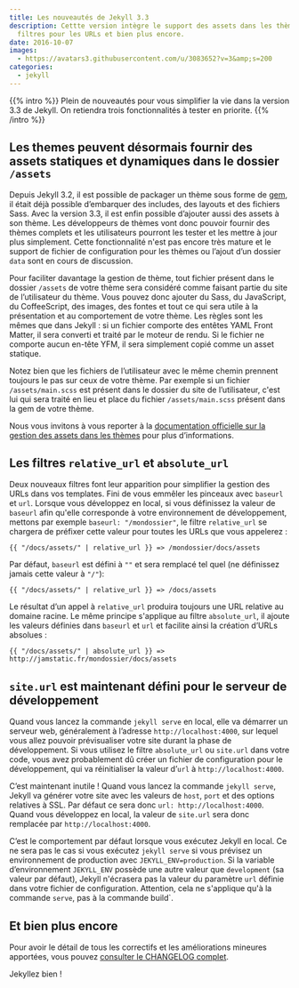 ```yaml
---
title: Les nouveautés de Jekyll 3.3
description: Cettte version intègre le support des assets dans les thèmes, de nouveaux
  filtres pour les URLs et bien plus encore.
date: 2016-10-07
images:
  - https://avatars3.githubusercontent.com/u/3083652?v=3&amp;s=200
categories:
  - jekyll
---
```


{{% intro %}}
Plein de nouveautés pour vous simplifier la vie dans la version 3.3 de Jekyll.
On retiendra trois fonctionnalités à tester en priorite.
{{% /intro %}}

## Les themes peuvent désormais fournir des assets statiques et dynamiques dans le dossier `/assets`

Depuis Jekyll 3.2, il est possible de packager un thème sous forme de
[gem](http://guides.rubygems.org/), il était déjà possible d’embarquer des includes, des layouts et des fichiers Sass. Avec la version 3.3, il est enfin possible d’ajouter aussi des assets à son thème. Les développeurs de thèmes vont donc pouvoir fournir des thèmes complets et les utilisateurs pourront les tester et les mettre à jour plus simplement. Cette fonctionnalité n'est pas encore très mature et le support de fichier de configuration pour les thèmes ou l’ajout d’un dossier `data` sont en cours de discussion.

Pour faciliter davantage la gestion de thème, tout fichier présent dans le dossier
`/assets` de votre thème sera considéré comme faisant partie du site de l’utilisateur du thème. Vous pouvez donc ajouter du Sass, du JavaScript, du CoffeeScript, des images, des fontes et tout ce qui sera utile à la présentation et au comportement de votre thème. Les règles sont les mêmes que dans Jekyll : si un fichier comporte des entêtes YAML Front Matter, il sera converti et traité par le moteur de rendu. Si le fichier ne comporte aucun en-tête YFM, il sera simplement copié comme un asset statique.

Notez bien que les fichiers de l’utilisateur avec le même chemin prennent toujours le pas sur ceux de votre thème. Par exemple si un fichier `/assets/main.scss` est présent dans le dossier du site de l’utilisateur, c'est lui qui sera traité en lieu et place du fichier `/assets/main.scss` présent dans la gem de votre thème.

Nous vous invitons à vous reporter à la [documentation officielle sur la gestion des assets dans les thèmes](https://jekyllrb.com/docs/themes/#assets) pour plus d’informations.

## Les filtres `relative_url` et `absolute_url`

Deux nouveaux filtres font leur apparition pour simplifier la gestion des URLs dans vos templates. Fini de vous emmêler les pinceaux avec `baseurl` et `url`. Lorsque vous développez en local, si vous définissez la valeur de `baseurl` afin qu'elle corresponde à votre environnement de développement, mettons par exemple `baseurl: "/mondossier"`, le filtre `relative_url` se chargera de préfixer cette valeur pour toutes les URLs que vous appelerez :

```liquid
{{ "/docs/assets/" | relative_url }} => /mondossier/docs/assets
```

Par défaut, `baseurl` est défini à `""` et sera remplacé tel quel (ne définissez jamais cette valeur à `"/"`):

```liquid
{{ "/docs/assets/" | relative_url }} => /docs/assets
```

Le résultat d’un appel à `relative_url` produira toujours une URL relative au domaine racine.
Le même principe s'applique au filtre `absolute_url`, il ajoute les valeurs définies dans `baseurl` et `url` et facilite ainsi la création d’URLs absolues :

```liquid
{{ "/docs/assets/" | absolute_url }} => http://jamstatic.fr/mondossier/docs/assets
```

## `site.url` est maintenant défini pour le serveur de développement

Quand vous lancez la commande `jekyll serve` en local, elle va démarrer un serveur web, généralement à l’adresse `http://localhost:4000`, sur lequel vous allez pouvoir prévisualiser votre site durant la phase de développement. Si vous utilisez le filtre `absolute_url` ou `site.url` dans votre code, vous avez probablement dû créer un fichier de configuration pour le développement, qui va réinitialiser la valeur d’`url` à `http://localhost:4000`.

C’est maintenant inutile ! Quand vous lancez la commande `jekyll serve`, Jekyll va générer votre site avec les valeurs de `host`, `port` et des options relatives à SSL. Par défaut ce sera donc
`url: http://localhost:4000`. Quand vous développez en local, la valeur de `site.url` sera donc remplacée par `http://localhost:4000`.

C’est le comportement par défaut lorsque vous exécutez Jekyll en local. Ce ne sera pas le cas si vous exécutez `jekyll serve` si vous prévisez un environnement de production avec `JEKYLL_ENV=production`. Si la variable d’environnement `JEKYLL_ENV` possède une autre valeur que
`development` (sa valeur par défaut), Jekyll n'écrasera pas la valeur du paramètre `url` définie dans votre fichier de configuration. Attention, cela ne s'applique qu'à la commande `serve`, pas à la commande build`.

## Et bien plus encore

Pour avoir le détail de tous les correctifs et les améliorations mineures apportées, vous pouvez [consulter le CHANGELOG complet](https://jekyllrb.com/docs/history/#v3-3-0).

Jekyllez bien !
